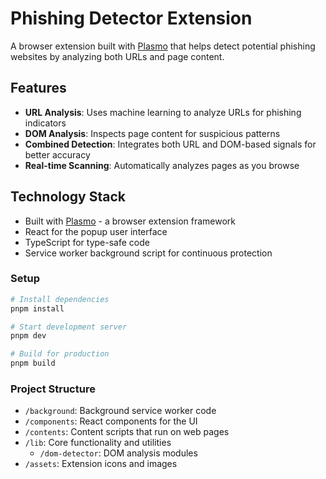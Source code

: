 # Phishing Detector Extension

A browser extension built with [Plasmo](https://www.plasmo.com/) that helps detect potential phishing websites by analyzing both URLs and page content.

## Features

- **URL Analysis**: Uses machine learning to analyze URLs for phishing indicators
- **DOM Analysis**: Inspects page content for suspicious patterns
- **Combined Detection**: Integrates both URL and DOM-based signals for better accuracy
- **Real-time Scanning**: Automatically analyzes pages as you browse

## Technology Stack

- Built with [Plasmo](https://www.plasmo.com/) - a browser extension framework
- React for the popup user interface
- TypeScript for type-safe code
- Service worker background script for continuous protection


### Setup

```bash
# Install dependencies
pnpm install

# Start development server
pnpm dev

# Build for production
pnpm build

```

### Project Structure

- `/background`: Background service worker code
- `/components`: React components for the UI
- `/contents`: Content scripts that run on web pages
- `/lib`: Core functionality and utilities
  - `/dom-detector`: DOM analysis modules
- `/assets`: Extension icons and images
